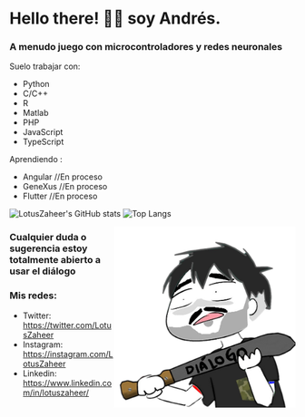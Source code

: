 # Hello there! 👋🏼 soy Andrés. 

###  A menudo juego con microcontroladores y redes neuronales

Suelo trabajar con: 

* Python
* C/C++
* R  
* Matlab
* PHP
* JavaScript
* TypeScript

Aprendiendo :
* Angular //En proceso
* GeneXus //En proceso
* Flutter //En proceso

![LotusZaheer's GitHub stats](https://github-readme-stats.vercel.app/api?username=LotusZaheer&show_icons=true&theme=gotham) 
![Top Langs](https://github-readme-stats.vercel.app/api/top-langs/?username=LotusZaheer&layout=compact&show_icons=true&theme=gotham)

  <img align="right" alt="PNG" src="https://raw.githubusercontent.com/LotusZaheer/LotusZaheer/main/Dialogo.png" width="320" height="320" />

### Cualquier duda o sugerencia estoy totalmente abierto a usar el diálogo

### Mis redes: 
* Twitter: https://twitter.com/LotusZaheer
* Instagram: https://instagram.com/LotusZaheer
* Linkedin: https://www.linkedin.com/in/lotuszaheer/
